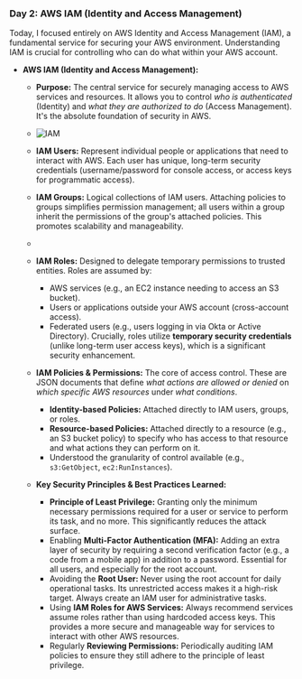 ### **<a name="day-2-aws-iam-identity-and-access-management"></a>Day 2: AWS IAM (Identity and Access Management)**

Today, I focused entirely on AWS Identity and Access Management (IAM), a fundamental service for securing your AWS environment. Understanding IAM is crucial for controlling who can do what within your AWS account.

* **AWS IAM (Identity and Access Management):**
    * **Purpose:** The central service for securely managing access to AWS services and resources. It allows you to control *who is authenticated* (Identity) and *what they are authorized to do* (Access Management). It's the absolute foundation of security in AWS.
    
    * ![IAM](https://github.com/user-attachments/assets/da576ce3-d237-48ed-9163-e980d134a2a2)
      
    * **IAM Users:** Represent individual people or applications that need to interact with AWS. Each user has unique, long-term security credentials (username/password for console access, or access keys for programmatic access).
    * **IAM Groups:** Logical collections of IAM users. Attaching policies to groups simplifies permission management; all users within a group inherit the permissions of the group's attached policies. This promotes scalability and manageability.
    * 
    * **IAM Roles:** Designed to delegate temporary permissions to trusted entities. Roles are assumed by:
        * AWS services (e.g., an EC2 instance needing to access an S3 bucket).
        * Users or applications outside your AWS account (cross-account access).
        * Federated users (e.g., users logging in via Okta or Active Directory).
        Crucially, roles utilize **temporary security credentials** (unlike long-term user access keys), which is a significant security enhancement.

    * **IAM Policies & Permissions:** The core of access control. These are JSON documents that define *what actions are allowed or denied* on *which specific AWS resources* under *what conditions*.
        * **Identity-based Policies:** Attached directly to IAM users, groups, or roles.
        * **Resource-based Policies:** Attached directly to a resource (e.g., an S3 bucket policy) to specify who has access to that resource and what actions they can perform on it.
        * Understood the granularity of control available (e.g., `s3:GetObject`, `ec2:RunInstances`).
    * **Key Security Principles & Best Practices Learned:**
        * **Principle of Least Privilege:** Granting only the minimum necessary permissions required for a user or service to perform its task, and no more. This significantly reduces the attack surface.
        * Enabling **Multi-Factor Authentication (MFA):** Adding an extra layer of security by requiring a second verification factor (e.g., a code from a mobile app) in addition to a password. Essential for all users, and especially for the root account.
        * Avoiding the **Root User:** Never using the root account for daily operational tasks. Its unrestricted access makes it a high-risk target. Always create an IAM user for administrative tasks.
        * Using **IAM Roles for AWS Services:** Always recommend services assume roles rather than using hardcoded access keys. This provides a more secure and manageable way for services to interact with other AWS resources.
        * Regularly **Reviewing Permissions:** Periodically auditing IAM policies to ensure they still adhere to the principle of least privilege.
